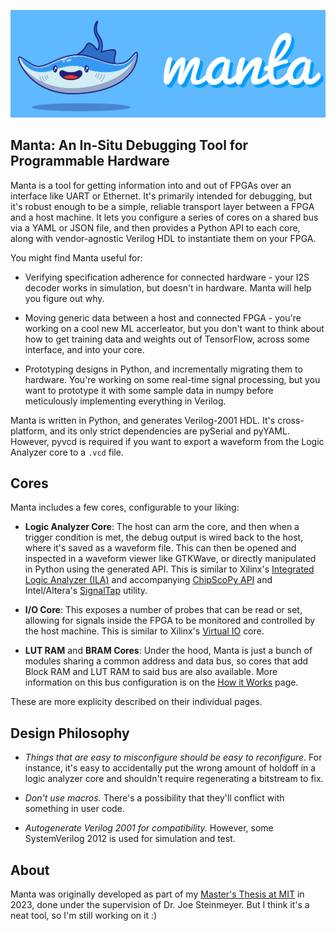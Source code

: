 ![](assets/manta.png)

## Manta: An In-Situ Debugging Tool for Programmable Hardware

Manta is a tool for getting information into and out of FPGAs over an interface like UART or Ethernet. It's primarily intended for debugging, but it's robust enough to be a simple, reliable transport layer between a FPGA and a host machine. It lets you configure a series of cores on a shared bus via a YAML or JSON file, and then provides a Python API to each core, along with vendor-agnostic Verilog HDL to instantiate them on your FPGA. 


You might find Manta useful for:

* Verifying specification adherence for connected hardware - your I2S decoder works in simulation, but doesn't in hardware. Manta will help you figure out why.

* Moving generic data between a host and connected FPGA - you're working on a cool new ML accerleator, but you don't want to think about how to get training data and weights out of TensorFlow, across some interface, and into your core.

* Prototyping designs in Python, and incrementally migrating them to hardware. You're working on some real-time signal processing, but you want to prototype it with some sample data in numpy before meticulously implementing everything in Verilog.

Manta is written in Python, and generates Verilog-2001 HDL. It's cross-platform, and its only strict dependencies are pySerial and pyYAML. However, pyvcd is required if you want to export a waveform from the Logic Analyzer core to a `.vcd` file.

## Cores

Manta includes a few cores, configurable to your liking:

* __Logic Analyzer Core__: The host can arm the core, and then when a trigger condition is met, the debug output is wired back to the host, where it's saved as a waveform file. This can then be opened and inspected in a waveform viewer like GTKWave, or directly manipulated in Python using the generated API. This is similar to Xilinx's [Integrated Logic Analyzer (ILA)](https://docs.xilinx.com/r/en-US/ug908-vivado-programming-debugging/ILA) and accompanying [ChipScoPy API](https://xilinx.github.io/chipscopy/2022.2/overview.html) and Intel/Altera's [SignalTap](https://www.intel.com/content/www/us/en/docs/programmable/683819/21-3/logic-analyzer-introduction.html) utility.

* __I/O Core__: This exposes a number of probes that can be read or set, allowing for signals inside the FPGA to be monitored and controlled by the host machine. This is similar to Xilinx's [Virtual IO](https://docs.xilinx.com/v/u/en-US/pg159-vio) core.

* __LUT RAM__ and __BRAM Cores__: Under the hood, Manta is just a bunch of modules sharing a common address and data bus, so cores that add Block RAM and LUT RAM to said bus are also available. More information on this bus configuration is on the [How it Works](how_it_works) page.

These are more explicity described on their individual pages.

## Design Philosophy

* _Things that are easy to misconfigure should be easy to reconfigure_. For instance, it's easy to accidentally put the wrong amount of holdoff in a logic analyzer core and shouldn't require regenerating a bitstream to fix. 

* _Don't use macros._ There's a possibility that they'll conflict with something in user code.

* _Autogenerate Verilog 2001 for compatibility._ However, some SystemVerilog 2012 is used for simulation and test.

## About
Manta was originally developed as part of my [Master's Thesis at MIT](dspace.mit.edu) in 2023, done under the supervision of Dr. Joe Steinmeyer. But I think it's a neat tool, so I'm still working on it :)